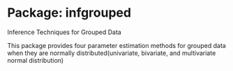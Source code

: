 # Package: infgrouped
Inference Techniques for Grouped Data



This package provides four parameter estimation methods for 
grouped data when they are normally distributed(univariate, bivariate, 
and multivariate normal distribution)
